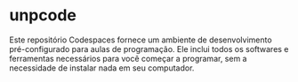 # unpcode
Este repositório Codespaces fornece um ambiente de desenvolvimento pré-configurado para aulas de programação. Ele inclui todos os softwares e ferramentas necessários para você começar a programar, sem a necessidade de instalar nada em seu computador.  
